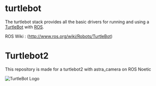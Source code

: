 turtlebot
=========

The turtlebot stack provides all the basic drivers for running and using a [TurtleBot](http://turtlebot.com) with [ROS](http://www.ros.org).

ROS Wiki : (http://www.ros.org/wiki/Robots/TurtleBot)


Turtlebot2 
==========

This repository is made for a turtlebot2 with astra_camera on ROS Noetic


![TurtleBot Logo](http://www.turtlebot.com/assets/images/turtlebot_logo.png)
